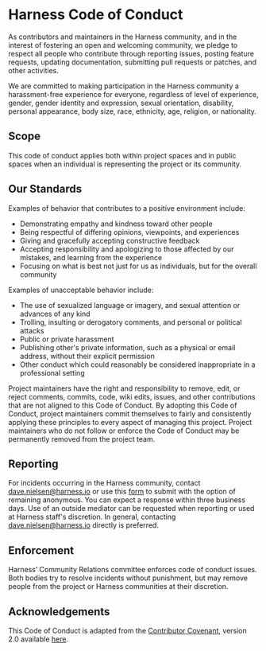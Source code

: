 # Harness Code of Conduct

As contributors and maintainers in the Harness community, and in the interest of fostering an open and welcoming community, we pledge to respect all people who contribute through reporting issues, posting feature requests, updating documentation, submitting pull requests or patches, and other activities.

We are committed to making participation in the Harness community a harassment-free experience for everyone, regardless of level of experience, gender, gender identity and expression, sexual orientation, disability, personal appearance, body size, race, ethnicity, age, religion, or nationality.

## Scope
This code of conduct applies both within project spaces and in public spaces when an individual is representing the project or its community.

## Our Standards
Examples of behavior that contributes to a positive environment include:
- Demonstrating empathy and kindness toward other people
- Being respectful of differing opinions, viewpoints, and experiences
- Giving and gracefully accepting constructive feedback
- Accepting responsibility and apologizing to those affected by our mistakes, and learning from the experience
- Focusing on what is best not just for us as individuals, but for the overall community

Examples of unacceptable behavior include:
- The use of sexualized language or imagery, and sexual attention or advances of any kind
- Trolling, insulting or derogatory comments, and personal or political attacks
- Public or private harassment
- Publishing other's private information, such as a physical or email address, without their explicit permission
- Other conduct which could reasonably be considered inappropriate in a professional setting

Project maintainers have the right and responsibility to remove, edit, or reject comments, commits, code, wiki edits, issues, and other contributions that are not aligned to this Code of Conduct. By adopting this Code of Conduct, project maintainers commit themselves to fairly and consistently applying these principles to every aspect of managing this project. Project maintainers who do not follow or enforce the Code of Conduct may be permanently removed from the project team.

## Reporting
For incidents occurring in the Harness community, contact dave.nielsen@harness.io or use this [form](https://docs.google.com/forms/d/e/1FAIpQLSezbICGabREywwpLauIJz68OrBxAjimiFt3SrxK9qnaxF8SzQ/viewform?usp=sf_link) to submit with the option of remaining anonymous. You can expect a response within three business days. Use of an outside mediator can be requested when reporting or used at Harness staff's discretion. In general, contacting dave.nielsen@harness.io directly is preferred.

## Enforcement
Harness’ Community Relations committee enforces code of conduct issues. Both bodies try to resolve incidents without punishment, but may remove people from the project or Harness communities at their discretion.

## Acknowledgements
This Code of Conduct is adapted from the [Contributor Covenant](http://contributor-covenant.org), version 2.0 available [here](http://contributor-covenant.org/version/2/0/code_of_conduct/).

